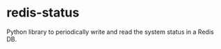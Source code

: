 redis-status
============

Python library to periodically write and read the system status in a Redis DB.
